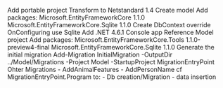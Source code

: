 ﻿Add portable project
Transform to Netstandard 1.4
Create model
Add packages:
    Microsoft.EntityFrameworkCore 1.1.0
    Microsoft.EntityFrameworkCore.Sqlite 1.1.0
Create DbContext
	override OnConfiguring
	use Sqlite
Add .NET 4.6.1 Console app 
Reference Model project
Add packages:
	Microsoft.EntityFrameworkCore.Tools 1.1.0-preview4-final
	Microsoft.EntityFrameworkCore.Sqlite 1.1.0
Generate the initial migration
	Add-Migration InitialMigration -OutputDir ../Model/Migrations -Project Model -StartupProject MigrationEntryPoint
Ohter Migrations
	- AddAnimalFeatures
	- AddPersonName
cf MigrationEntryPoint.Program to:
	- Db creation/Migration
	- data insertion